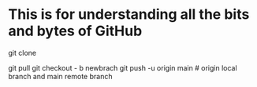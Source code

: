 # This is for understanding all the bits and bytes of GitHub
git clone

git pull
git checkout - b newbrach
git push -u origin main # origin local branch and main remote branch



